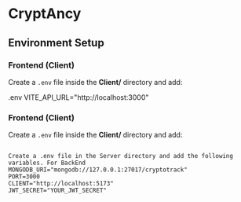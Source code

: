 # CryptAncy


## Environment Setup

### Frontend (Client)
Create a `.env` file inside the **Client/** directory and add:

.env
VITE_API_URL="http://localhost:3000"


### Frontend (Client)
Create a `.env` file inside the **Client/** directory and add:

```env

Create a .env file in the Server directory and add the following variables. For BackEnd
MONGODB_URI="mongodb://127.0.0.1:27017/cryptotrack"
PORT=3000
CLIENT="http://localhost:5173"
JWT_SECRET="YOUR_JWT_SECRET"
